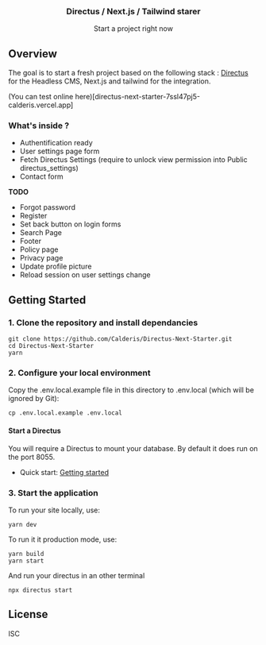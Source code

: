 <p align="center">
   <br/>
   <h3 align="center">Directus / Next.js / Tailwind starer</h3>
   <p align="center">
   Start a project right now
   </p>
</p>

## Overview

The goal is to start a fresh project based on the following stack : [Directus](https://directus.io) for the Headless CMS, Next.js and tailwind for the integration.

(You can test online here)[directus-next-starter-7ssl47pj5-calderis.vercel.app]

### What's inside ?

- Authentification ready
- User settings page form
- Fetch Directus Settings (require to unlock view permission into Public directus_settings)
- Contact form

**TODO**
- Forgot password
- Register
- Set back button on login forms
- Search Page
- Footer
- Policy page
- Privacy page
- Update profile picture
- Reload session on user settings change

## Getting Started

### 1. Clone the repository and install dependancies

```
git clone https://github.com/Calderis/Directus-Next-Starter.git
cd Directus-Next-Starter
yarn
```

### 2. Configure your local environment

Copy the .env.local.example file in this directory to .env.local (which will be ignored by Git):

```
cp .env.local.example .env.local
```

#### Start a Directus

You will require a Directus to mount your database. By default it does run on the port 8055.

* Quick start: [Getting started](https://directus.io/open-source/#install)

### 3. Start the application

To run your site locally, use:

```
yarn dev
```

To run it it production mode, use:

```
yarn build
yarn start
```

And run your directus in an other terminal

```
npx directus start
```

## License

ISC
